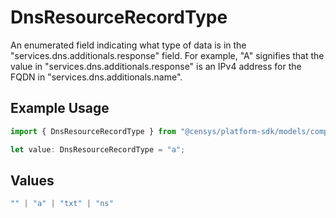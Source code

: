 # DnsResourceRecordType

An enumerated field indicating what type of data is in the "services.dns.additionals.response" field. For example, "A" signifies that the value in "services.dns.additionals.response" is an IPv4 address for the FQDN in "services.dns.additionals.name".

## Example Usage

```typescript
import { DnsResourceRecordType } from "@censys/platform-sdk/models/components";

let value: DnsResourceRecordType = "a";
```

## Values

```typescript
"" | "a" | "txt" | "ns"
```